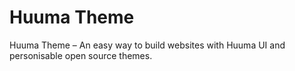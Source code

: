 # Huuma Theme

Huuma Theme – An easy way to build websites with Huuma UI and personisable open source themes.
